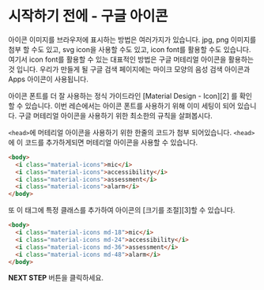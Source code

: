 # 시작하기 전에 - 구글 아이콘
아이콘 이미지를 브라우저에 표시하는 방법은 여러가지가 있습니다. jpg, png 이미지를 첨부 할 수도 있고, svg icon을 사용할 수도 있고, icon font를 활용할 수도 있습니다. 여기서 icon font를 활용할 수 있는 대표적인 방법은 구글 머테리얼 아이콘을 활용하는 것 입니다. 우리가 만들게 될 구글 검색 페이지에는 마이크 모양의 음성 검색 아이콘과 Apps 아이콘이 사용됩니다.

아이콘 폰트를 더 잘 사용하는 정식 가이드라인 [Material Design - Icon][2] 를 확인할 수 있습니다. 이번 레슨에서는 아이콘 폰트를 사용하기 위해 이미 세팅이 되어 있습니다. 구글 머테리얼 아이콘을 사용하기 위한 최소한의 규칙을 살펴봅시다.

`<head>`에 머테리얼 아이콘을 사용하기 위한 한줄의 코드가 첨부 되어있습니다. `<head>`에 이 코드를 추가하게되면 머테리얼 아이콘을 사용할 수 있습니다. 

```html
<body>
  <i class="material-icons">mic</i>
  <i class="material-icons">accessibility</i>
  <i class="material-icons">assessment</i>
  <i class="material-icons">alarm</i>    
</body>
```

또 이 태그에 특정 클래스를 추가하여 아이콘의 [크기를 조절][3]할 수 있습니다. 
```html
<body>
  <i class="material-icons md-18">mic</i>
  <i class="material-icons md-24">accessibility</i>
  <i class="material-icons md-36">assessment</i>
  <i class="material-icons md-48">alarm</i>
</body>
```




**NEXT STEP** 버튼을 클릭하세요.
